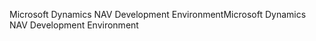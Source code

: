<span data-ttu-id="1f19f-101">Microsoft Dynamics NAV Development Environment</span><span class="sxs-lookup"><span data-stu-id="1f19f-101">Microsoft Dynamics NAV Development Environment</span></span>